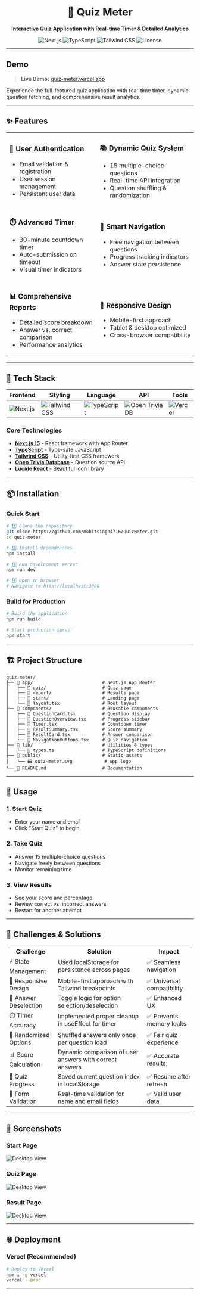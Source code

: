 <div align="center">
  <h1>🎯 Quiz Meter</h1>
  <p><strong>Interactive Quiz Application with Real-time Timer & Detailed Analytics</strong></p>
  
  <img src="https://img.shields.io/badge/Next.js-15-black?style=for-the-badge&logo=next.js" alt="Next.js" />
  <img src="https://img.shields.io/badge/TypeScript-5-blue?style=for-the-badge&logo=typescript" alt="TypeScript" />
  <img src="https://img.shields.io/badge/Tailwind-3-38B2AC?style=for-the-badge&logo=tailwind-css" alt="Tailwind CSS" />
  <img src="https://img.shields.io/badge/License-MIT-green?style=for-the-badge" alt="License" />
</div>

---


##  Demo

> **Live Demo:** [quiz-meter.vercel.app](https://quiz-meter.vercel.app)

Experience the full-featured quiz application with real-time timer, dynamic question fetching, and comprehensive result analytics.

---

## ✨ Features

<table>
  <tr>
    <td>
      <h3>🔐 User Authentication</h3>
      <ul>
        <li>Email validation & registration</li>
        <li>User session management</li>
        <li>Persistent user data</li>
      </ul>
    </td>
    <td>
      <h3>📚 Dynamic Quiz System</h3>
      <ul>
        <li>15 multiple-choice questions</li>
        <li>Real-time API integration</li>
        <li>Question shuffling & randomization</li>
      </ul>
    </td>
  </tr>
  <tr>
    <td>
      <h3>⏱️ Advanced Timer</h3>
      <ul>
        <li>30-minute countdown timer</li>
        <li>Auto-submission on timeout</li>
        <li>Visual timer indicators</li>
      </ul>
    </td>
    <td>
      <h3>🎯 Smart Navigation</h3>
      <ul>
        <li>Free navigation between questions</li>
        <li>Progress tracking indicators</li>
        <li>Answer state persistence</li>
      </ul>
    </td>
  </tr>
  <tr>
    <td>
      <h3>📊 Comprehensive Reports</h3>
      <ul>
        <li>Detailed score breakdown</li>
        <li>Answer vs. correct comparison</li>
        <li>Performance analytics</li>
      </ul>
    </td>
    <td>
      <h3>📱 Responsive Design</h3>
      <ul>
        <li>Mobile-first approach</li>
        <li>Tablet & desktop optimized</li>
        <li>Cross-browser compatibility</li>
      </ul>
    </td>
  </tr>
</table>

---

## 🚀 Tech Stack

<div align="center">

| Frontend | Styling | Language | API | Tools |
|----------|---------|----------|-----|-------|
| ![Next.js](https://img.shields.io/badge/Next.js-000000?style=flat-square&logo=next.js&logoColor=white) | ![Tailwind CSS](https://img.shields.io/badge/Tailwind_CSS-38B2AC?style=flat-square&logo=tailwind-css&logoColor=white) | ![TypeScript](https://img.shields.io/badge/TypeScript-007ACC?style=flat-square&logo=typescript&logoColor=white) | ![Open Trivia DB](https://img.shields.io/badge/Open_Trivia_DB-FF6B6B?style=flat-square) | ![Vercel](https://img.shields.io/badge/Vercel-000000?style=flat-square&logo=vercel&logoColor=white) |

</div>

### Core Technologies

- **[Next.js 15](https://nextjs.org/)** - React framework with App Router
- **[TypeScript](https://www.typescriptlang.org/)** - Type-safe JavaScript
- **[Tailwind CSS](https://tailwindcss.com/)** - Utility-first CSS framework
- **[Open Trivia Database](https://opentdb.com/)** - Question source API
- **[Lucide React](https://lucide.dev/)** - Beautiful icon library

---

## 📦 Installation


### Quick Start

```bash
# 1️⃣ Clone the repository
git clone https://github.com/mohitsingh4716/QuizMeter.git
cd quiz-meter

# 2️⃣ Install dependencies
npm install

# 3️⃣ Run development server
npm run dev

# 4️⃣ Open in browser
# Navigate to http://localhost:3000
```

### Build for Production

```bash
# Build the application
npm run build

# Start production server
npm start
```

---

## 🏗️ Project Structure

```
quiz-meter/
├── 📁 app/                          # Next.js App Router
│   ├── 📁 quiz/                     # Quiz page
│   ├── 📁 report/                   # Results page
│   ├── 📁 start/                    # Landing page
│   └── 📄 layout.tsx                # Root layout
├── 📁 components/                   # Reusable components
│   ├── 📄 QuestionCard.tsx          # Question display
│   ├── 📄 QuestionOverview.tsx      # Progress sidebar
│   ├── 📄 Timer.tsx                 # Countdown timer
│   ├── 📄 ResultSummary.tsx         # Score summary
│   ├── 📄 ResultCard.tsx            # Answer comparison
│   └── 📄 NavigationButtons.tsx     # Quiz navigation
├── 📁 lib/                          # Utilities & types
│   └── 📄 types.ts                  # TypeScript definitions
├── 📁 public/                       # Static assets
│   └── 🖼️ quiz-meter.svg            # App logo
└── 📄 README.md                     # Documentation
```

---

## 🎯 Usage

### 1. Start Quiz
- Enter your name and email
- Click "Start Quiz" to begin

### 2. Take Quiz
- Answer 15 multiple-choice questions
- Navigate freely between questions
- Monitor remaining time

### 3. View Results
- See your score and percentage
- Review correct vs. incorrect answers
- Restart for another attempt

---

## 🚧 Challenges & Solutions
<table>
  <tr>
    <th>Challenge</th>
    <th>Solution</th>
    <th>Impact</th>
  </tr>
  <tr>
    <td>⚡ State Management</td>
    <td>Used localStorage for persistence across pages</td>
    <td>✅ Seamless navigation</td>
  </tr>
  <tr>
    <td>📱 Responsive Design</td>
    <td>Mobile-first approach with Tailwind breakpoints</td>
    <td>✅ Universal compatibility</td>
  </tr>
  <tr>
    <td>🔄 Answer Deselection</td>
    <td>Toggle logic for option selection/deselection</td>
    <td>✅ Enhanced UX</td>
  </tr>
  <tr>
    <td>⏱️ Timer Accuracy</td>
    <td>Implemented proper cleanup in useEffect for timer</td>
    <td>✅ Prevents memory leaks</td>
  </tr>
  <tr>
    <td>🎲 Randomized Options</td>
    <td>Shuffled answers only once per question load</td>
    <td>✅ Fair quiz experience</td>
  </tr>
  <tr>
    <td>📊 Score Calculation</td>
    <td>Dynamic comparison of user answers with correct answers</td>
    <td>✅ Accurate results</td>
  </tr>
  <tr>
    <td>🔄 Quiz Progress</td>
    <td>Saved current question index in localStorage</td>
    <td>✅ Resume after refresh</td>
  </tr>
  <tr>
    <td>📝 Form Validation</td>
    <td>Real-time validation for name and email fields</td>
    <td>✅ Valid user data</td>
  </tr>
</table>


---

## 📱 Screenshots

### Start Page
![Desktop View](./public/screenshots/startPage.png)

### Quiz Page
![Desktop View](./public/screenshots/quizPage.png)

### Result Page
![Desktop View](./public/screenshots/reportPage.png)



---

## 🌐 Deployment

### Vercel (Recommended)

```bash
# Deploy to Vercel
npm i -g vercel
vercel --prod
```



---
